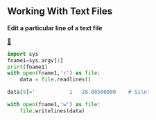 ## Working With Text Files

**Edit a particular line of a text file**

[:file_folder:](../../Research/editMass.py)
```python
import sys
fname1=sys.argv[1]
print(fname1)
with open(fname1,'r') as file:
    data = file.readlines()

data[9]='           1   28.08500000    # Si\n'

with open(fname1,'w') as file:
    file.writelines(data)
```
